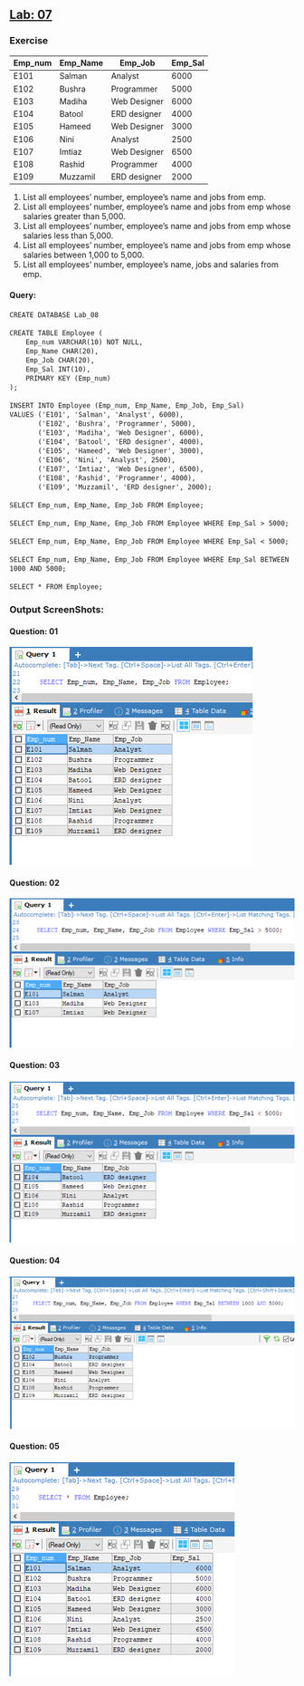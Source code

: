 ## [Lab: 07]()
### Exercise
|Emp_num   |Emp_Name     |Emp_Job         |Emp_Sal     |
|----------|-------------|----------------|------------|
|E101	   |Salman	     |Analyst	      |6000        |
|E102	   |Bushra	     |Programmer	  |5000        |
|E103	   |Madiha	     |Web Designer	  |6000        |
|E104	   |Batool	     |ERD designer	  |4000        |
|E105	   |Hameed	     |Web Designer	  |3000        |
|E106	   |Nini	     |Analyst	      |2500        |
|E107	   |Imtiaz	     |Web Designer	  |6500        |
|E108	   |Rashid	     |Programmer	  |4000        |
|E109	   |Muzzamil	 |ERD designer	  |2000        |

1.	List all employees’ number, employee’s name and jobs from emp.
2.	List all employees’ number, employee’s name and jobs from emp whose salaries greater than 5,000.
3.	List all employees’ number, employee’s name and jobs from emp whose salaries less than 5,000.
4.	List all employees’ number, employee’s name and jobs from emp whose salaries between 1,000 to 5,000.
5.	List all employees’ number, employee’s name, jobs and salaries from emp.
#### Query:
```
CREATE DATABASE Lab_08

CREATE TABLE Employee (
	Emp_num VARCHAR(10) NOT NULL,
	Emp_Name CHAR(20),
	Emp_Job CHAR(20),
	Emp_Sal INT(10),
	PRIMARY KEY (Emp_num)
);

INSERT INTO Employee (Emp_num, Emp_Name, Emp_Job, Emp_Sal)
VALUES ('E101', 'Salman', 'Analyst', 6000),
       ('E102',	'Bushra', 'Programmer', 5000),
       ('E103', 'Madiha', 'Web Designer', 6000),
       ('E104',	'Batool', 'ERD designer', 4000),
       ('E105', 'Hameed', 'Web Designer', 3000),
       ('E106', 'Nini', 'Analyst', 2500),
       ('E107', 'Imtiaz', 'Web Designer', 6500),
       ('E108',	'Rashid', 'Programmer', 4000),
       ('E109', 'Muzzamil', 'ERD designer', 2000);
       
SELECT Emp_num, Emp_Name, Emp_Job FROM Employee;

SELECT Emp_num, Emp_Name, Emp_Job FROM Employee WHERE Emp_Sal > 5000;

SELECT Emp_num, Emp_Name, Emp_Job FROM Employee WHERE Emp_Sal < 5000;

SELECT Emp_num, Emp_Name, Emp_Job FROM Employee WHERE Emp_Sal BETWEEN 1000 AND 5000;

SELECT * FROM Employee;

```
### Output ScreenShots:
#### Question: 01
![Q1](https://github.com/H-R-S/DBMS-Manual/blob/main/Lab_08/ScreenShots/q1.PNG)
#### Question: 02
![Q2](https://github.com/H-R-S/DBMS-Manual/blob/main/Lab_08/ScreenShots/q2.PNG)
#### Question: 03
![Q3](https://github.com/H-R-S/DBMS-Manual/blob/main/Lab_08/ScreenShots/q3.PNG)
#### Question: 04
![Q4](https://github.com/H-R-S/DBMS-Manual/blob/main/Lab_08/ScreenShots/q4.PNG)
#### Question: 05
![Q5](https://github.com/H-R-S/DBMS-Manual/blob/main/Lab_08/ScreenShots/q5.PNG)
